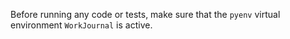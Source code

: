 Before running any code or tests, make sure that the `pyenv` virtual environment `WorkJournal` is active.

